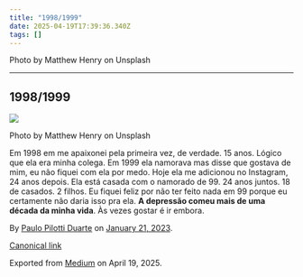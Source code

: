 ```yaml
---
title: "1998/1999"
date: 2025-04-19T17:39:36.340Z
tags: []
---
```


Photo by Matthew Henry on Unsplash

* * *

1998/1999
---------

![](https://cdn-images-1.medium.com/max/800/1*rLmh0P46IR2M0BqwRSba1g@2x.jpeg)

Photo by Matthew Henry on Unsplash

Em 1998 em me apaixonei pela primeira vez, de verdade. 15 anos. Lógico que ela era minha colega. Em 1999 ela namorava mas disse que gostava de mim, eu não fiquei com ela por medo. Hoje ela me adicionou no Instagram, 24 anos depois. Ela está casada com o namorado de 99. 24 anos juntos. 18 de casados. 2 filhos. Eu fiquei feliz por não ter feito nada em 99 porque eu certamente não daria isso pra ela. **A depressão comeu mais de uma década da minha vida**. Às vezes gostar é ir embora.

By [Paulo Pilotti Duarte](https://medium.com/@paulopilotti) on [January 21, 2023](https://medium.com/p/c29a87c10c79).

[Canonical link](https://medium.com/@paulopilotti/1998-1999-c29a87c10c79)

Exported from [Medium](https://medium.com) on April 19, 2025.